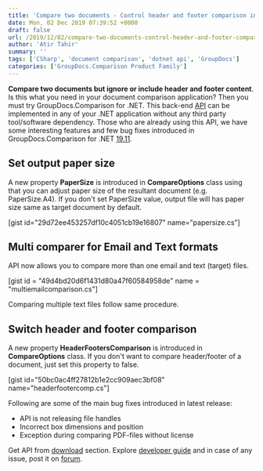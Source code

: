 ```yaml
---
title: 'Compare two documents - Control header and footer comparison in C#'
date: Mon, 02 Dec 2019 07:39:52 +0000
draft: false
url: /2019/12/02/compare-two-documents-control-header-and-footer-comparison-in-csharp/
author: 'Atir Tahir'
summary: ''
tags: ['CSharp', 'document comparison', 'dotnet api', 'GroupDocs']
categories: ['GroupDocs.Comparison Product Family']
---
```


**Compare two documents but ignore or include header and footer content**. Is this what you need in your document comparison application? Then you must try GroupDocs.Comparison for .NET. This back-end [API](https://products.groupdocs.com/comparison/net) can be implemented in any of your .NET application without any third party tool/software dependency. Those who are already using this API, we have some interesting features and few bug fixes introduced in GroupDocs.Comparison for .NET [19.11](https://docs.groupdocs.com/display/comparisonnet/GroupDocs.Comparison+for+.NET+19.11+Release+Notes).

## Set output paper size

A new property **PaperSize** is introduced in **CompareOptions** class using that you can adjust paper size of the resultant document (e.g. PaperSize.A4). If you don't set PaperSize value, output file will has paper size same as target document by default.

\[gist id="29d72ee453257df10c4051cb19e16807" name="papersize.cs"\]

## Multi comparer for Email and Text formats

API now allows you to compare more than one email and text (target) files.

\[gist id = "49d4bd20d6f1431d80a47f60584958de" name = "multiemailcomparison.cs"\]

Comparing multiple text files follow same procedure.

## Switch header and footer comparison

A new property **HeaderFootersComparison** is introduced in **CompareOptions** class. If you don't want to compare header/footer of a document, just set this property to false.

\[gist id="50bc0ac4ff27812b1e2cc909aec3bf08" name="headerfootercomp.cs"\]

Following are some of the main bug fixes introduced in latest release:

*   API is not releasing file handles
*   Incorrect box dimensions and position
*   Exception during comparing PDF-files without license

Get API from [download](https://downloads.groupdocs.com/comparison/net) section. Explore [developer guide](https://docs.groupdocs.com/display/comparisonnet/Developer+Guide) and in case of any issue, post it on [forum](https://forum.groupdocs.com/c/comparison).





